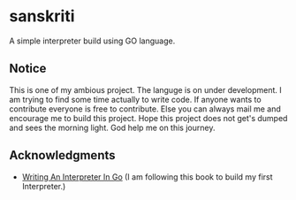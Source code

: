 # sanskriti
A simple interpreter build using GO language.

## Notice
This is one of my ambious project. The languge is on under development. I am trying to find some time actually to write code. If anyone wants to contribute everyone is free to contribute. Else you can always mail me and encourage me to build this project. Hope this project does not get's dumped and sees the morning light. God help me on this journey.

## Acknowledgments

* [Writing An Interpreter In Go](https://interpreterbook.com/) (I am following this book to build my first Interpreter.)


